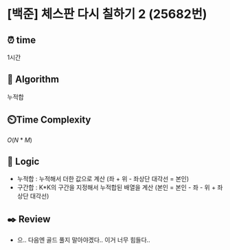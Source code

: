 # [백준] 체스판 다시 칠하기 2 (25682번)

## ⏰  **time**

1시간

## :pushpin: **Algorithm**

누적합

## ⏲️**Time Complexity**

$O(N*M)$

## :round_pushpin: **Logic**

- 누적합 : 누적해서 더한 값으로 계산 (좌 + 위 - 좌상단 대각선 = 본인)
- 구간합 : K*K의 구간을 지정해서 누적합된 배열을 계산 (본인 = 본인 - 좌 - 위 + 좌상단 대각선)

## :black_nib: **Review**

- 으.. 다음엔 골드 풀지 말아야겠다.. 이거 너무 힘들다..
